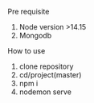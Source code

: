 Pre requisite
1. Node version >14.15
2. Mongodb

How to use
1. clone repository
2. cd/project(master)
3. npm i
4. nodemon serve
